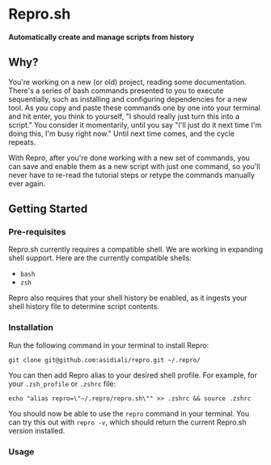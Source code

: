 # Repro.sh
#### Automatically create and manage scripts from history

## Why?

You're working on a new (or old) project, reading some documentation. There's a series of bash commands presented to you to execute sequentially, such as installing and configuring dependencies for a new tool. As you copy and paste these commands one by one into your terminal and hit enter, you think to yourself, "I should really just turn this into a script." You consider it momentarily, until you say "I'll just do it next time I'm doing this, I'm busy right now." Until next time comes, and the cycle repeats.

With Repro, after you're done working with a new set of commands, you can save and enable them as a new script with just one command, so you'll never have to re-read the tutorial steps or retype the commands manually ever again.

## Getting Started

### Pre-requisites

Repro.sh currently requires a compatible shell. We are working in expanding shell support. Here are the currently compatible shells:

- `bash`
- `zsh`

Repro also requires that your shell history be enabled, as it ingests your shell history file to determine script contents.

### Installation

Run the following command in your terminal to install Repro:

```
git clone git@github.com:asidiali/repro.git ~/.repro/
```

You can then add Repro alias to your desired shell profile. For example, for your `.zsh_profile` or `.zshrc` file:

```
echo "alias repro=\"~/.repro/repro.sh\"" >> .zshrc && source .zshrc
```

You should now be able to use the `repro` command in your terminal. You can try this out with `repro -v`, which should return the current Repro.sh version installed.

### Usage

